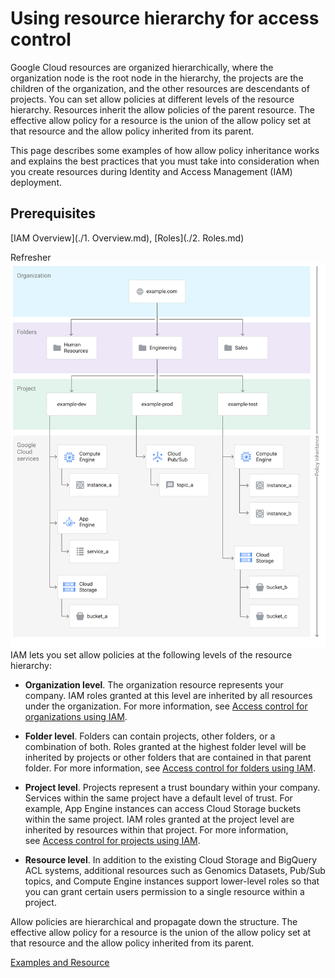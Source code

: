 # Using resource hierarchy for access control

Google Cloud resources are organized hierarchically, where the organization node is the root node in the hierarchy, the projects are the children of the organization, and the other resources are descendants of projects. You can set allow policies at different levels of the resource hierarchy. Resources inherit the allow policies of the parent resource. The effective allow policy for a resource is the union of the allow policy set at that resource and the allow policy inherited from its parent.

This page describes some examples of how allow policy inheritance works and explains the best practices that you must take into consideration when you create resources during Identity and Access Management (IAM) deployment.

## Prerequisites
[IAM Overview](./1. Overview.md), [Roles](./2. Roles.md)

Refresher
![image info](../pictures/policy-inheritance.svg)
IAM lets you set allow policies at the following levels of the resource hierarchy:

- **Organization level**. The organization resource represents your company. IAM roles granted at this level are inherited by all resources under the organization. For more information, see [Access control for organizations using IAM](https://cloud.google.com/resource-manager/docs/access-control-org).
    
- **Folder level**. Folders can contain projects, other folders, or a combination of both. Roles granted at the highest folder level will be inherited by projects or other folders that are contained in that parent folder. For more information, see [Access control for folders using IAM](https://cloud.google.com/resource-manager/docs/access-control-folders).
    
- **Project level**. Projects represent a trust boundary within your company. Services within the same project have a default level of trust. For example, App Engine instances can access Cloud Storage buckets within the same project. IAM roles granted at the project level are inherited by resources within that project. For more information, see [Access control for projects using IAM](https://cloud.google.com/resource-manager/docs/access-control-proj).
    
- **Resource level**. In addition to the existing Cloud Storage and BigQuery ACL systems, additional resources such as Genomics Datasets, Pub/Sub topics, and Compute Engine instances support lower-level roles so that you can grant certain users permission to a single resource within a project.
    

Allow policies are hierarchical and propagate down the structure. The effective allow policy for a resource is the union of the allow policy set at that resource and the allow policy inherited from its parent.


[Examples and Resource](https://cloud.google.com/iam/docs/resource-hierarchy-access-control)